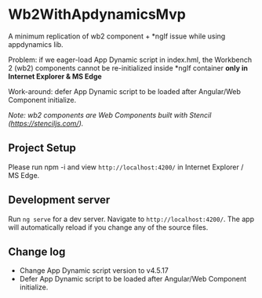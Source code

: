 # Wb2WithApdynamicsMvp

A minimum replication of wb2 component + *ngIf issue while using appdynamics lib. 

Problem: if we eager-load App Dynamic script in index.hml, the Workbench 2 (wb2) components cannot be re-initialized inside *ngIf container **only in Internet Explorer & MS Edge**

Work-around: defer App Dynamic script to be loaded after Angular/Web Component initialize.

*Note: wb2 components are Web Components built with Stencil (https://stenciljs.com/).*

## Project Setup
Please run npm -i and view `http://localhost:4200/` in Internet Explorer / MS Edge.

## Development server
Run `ng serve` for a dev server. Navigate to `http://localhost:4200/`. The app will automatically reload if you change any of the source files.

## Change log
- Change App Dynamic script version to v4.5.17
- Defer App Dynamic script to be loaded after Angular/Web Component initialize.
